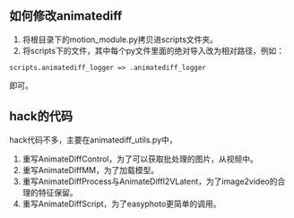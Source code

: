 ## 如何修改animatediff
1. 将根目录下的motion_module.py拷贝进scripts文件夹。
2. 将scripts下的文件，其中每个py文件里面的绝对导入改为相对路径，例如：
```
scripts.animatediff_logger => .animatediff_logger
```
即可。

## hack的代码
hack代码不多，主要在animatediff_utils.py中，

1. 重写AnimateDiffControl，为了可以获取批处理的图片，从视频中。
2. 重写AnimateDiffMM，为了加载模型。
3. 重写AnimateDiffProcess与AnimateDiffI2VLatent，为了image2video的合理的特征保留。
4. 重写AnimateDiffScript，为了easyphoto更简单的调用。